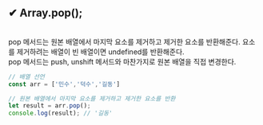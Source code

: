 ## ✔ Array.pop();

<br>
pop 메서드는 원본 배열에서 마지막 요소를 제거하고 제거한 요소를 반환해준다.
요소를 제거하려는 배열이 빈 배열이면 undefined를 반환해준다.

<br>
pop 메서드는 push, unshift 메서드와 마찬가지로 원본 배열을 직접 변경한다.

<br>

```javascript
// 배열 선언
const arr = ['민수','덕수','길동']

// 원본 배열에서 마지막 요소를 제거하고 제거한 요소를 반환
let result = arr.pop();
console.log(result); // '길동'

```

